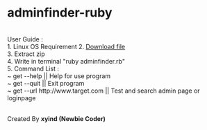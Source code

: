 # adminfinder-ruby
<br>
User Guide :<br>
1. Linux OS Requirement
2. <a href="https://github.com/xyind/adminfinder-ruby/archive/master.zip" target="_blank">Download file</a> <br>
3. Extract zip <br>
4. Write in terminal "ruby adminfinder.rb" <br>
5. Command List : <br>
    ~ get --help                           || Help for use program <br>
    ~ get --quit                           || Exit program <br>
    ~ get --url http://www.target.com      || Test and search admin page or loginpage <br>

<br>Created By <b>xyind (Newbie Coder)</b>
